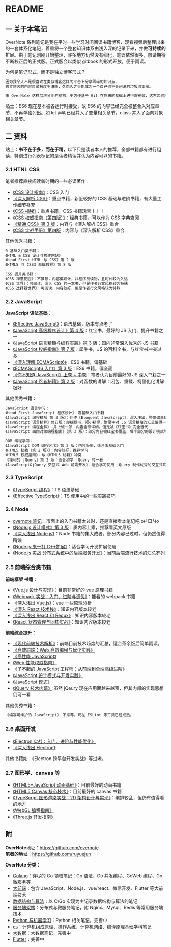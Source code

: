 # README

## 一 关于本笔记

OverNote 系列笔记是我在平时一些学习时间阅读书籍博客、观看视频后整理出来的一套体系化笔记，着重将一个整套知识体系由浅入深的记录下来，并做**可持续的**扩展。由于笔记刚刚开始整理，许多地方仍然没有细化，笔误依然很多，敬请期待不断校正后的正式版。正式版会以类似 gitbook 的形式开放，便于阅读。

为何是笔记形式，而不是独立博客形式？

```txt
因为我个人不是很喜欢在类似博客这样的平台上分享零碎的知识点，
独立博客的内容目录极度不清晰，久而久之只能成为一个自己也不会问津的垃圾收集器。

像 OverNote 这样层次分明的结构，更方便基于 Git 在原来的基础上进行增删改，这东西纯粹是一个记录不适合做专业的 blog。
```

贴士：ES6 现在基本被各运行时接受，故 ES6 的内容已经完全被整合入对应章节，不再单独列出。如 let 声明已经并入了变量相关章节，class 并入了面向对象相关章节。

## 二 资料

贴士：**书不在于多，而在于精**，以下只是读者本人的推荐，全部书籍都有进行粗读，特别进行列表标记的是读者精读并认为内容可以的书籍。

### 2.1 HTNL CSS

笔者推荐直接阅读新时期的一些必读著作：

- [《CSS 设计指南》](https://book.douban.com/subject/23123255/)：CSS 入门
- [《深入解析 CSS》](https://book.douban.com/subject/35021471/)：重点书籍，新近较好的 CSS 基础与进阶书籍，有大量工作细节补充
- [《CSS 揭秘》](https://book.douban.com/subject/26745943/)：重点书籍，CSS 书籍瑰宝！！！
- [《CSS 权威指南（第四版）》](https://book.douban.com/subject/33398314/)：经典书籍，可以作为 CSS 字典查阅
- [《精通 CSS》第 3 版](https://book.douban.com/subject/30450258/)：内容与《深入解析 CSS》重合
- [《CSS 实战手册》第四版](https://book.douban.com/subject/26898555/)：内容与《深入解析 CSS》重合

其他优秀书籍：

```txt
0 基础入门类书籍：
《HTML & CSS 设计与构建网站》
《Head First HTML 与 CSS》第 2 版
《HTML5 与 CSS3 基础教程》第 8 版

CSS 提升类书籍：
《CSS 禅意花园》：不推荐，内容偏设计，非程序员读物，且时代较为久远
《CSS 世界》：可阅读，深入 CSS 的一本书，但是作者行文风格较为特殊
《CSS 选择器世界》：可阅读，内容较好，但是作者行文风格较为特殊
```

### 2.2 JavaScript

**JavaScript 语法基础**：

- [《Effective JavaScript》](https://book.douban.com/subject/25786138/)：语法基础，版本有点老了
- [《JavaScript 高级程序设计》第 4 版](https://book.douban.com/subject/35175321/)：红宝书，最好的 JS 入门、提升书籍之一
- [《JavaScript 语言精髓与编程实践》第 3 版](https://book.douban.com/subject/35085910/)：国内非常深入优秀的 JS 书籍
- [《JavaScript 权威指南》第 7 版](https://book.douban.com/subject/35396470/)：犀牛书，JS 的百科全书，与红宝书冲突过多
- [《深入理解 ECMAScript6》](https://book.douban.com/subject/27072230/)：ES6 书籍，偏基础
- [《ECMAScript6 入门》第 3 版](https://book.douban.com/subject/27127030/)：ES6 书籍，偏全面
- [《你不知道 JavaScript》上卷 + 中卷](https://book.douban.com/subject/26351021/)：笔者认为目前最好的 JS 深入书籍之一
- [《JavaScript 忍者秘籍》第 2 版](https://book.douban.com/subject/30143702/)：对函数的讲解：闭包、重载、柯里化化讲解极好

其他优秀书籍：

```txt
JavaScript 语言学习：
《Head First JavaScript 程序设计》：零基础入门书籍
《JavaScript 编程精解 第 3 版》：佳作《Eloquent JavaScript》，深入浅出，整体偏基础，翻译不佳。
《JavaScript 语言精粹》修订版：即蝴蝶书，短小精悍，附录中对 JS 语言糟粕的汇总值得一看！但大多问题已被 ES6 相关书籍总结
《JavaScript 编程全解》-井上诚一郎：内容全面详细，但是被《红宝书》完全替代
《JavaScript 面向对象编程指南》（第 3 版）：部分内容被红宝书覆盖，后半部分的设计模式等内容可以看其他书籍

DOM 编程学习：
《JavaScript DOM 编程艺术》第 2 版：内容极简，适合零基础入门
《HTML5 秘籍（第 2 版）》：内容较好，推荐学习
《HTML5 权威指南》：与《HTML5 秘籍》冲突
《锋利的 jQuery》第 2 版：适合初学 jQuery 时一看
《JavaScript&jQuery 交互式 Web 前端开发》：适合学习使用 jQuery 制作优秀的交互式网站
```

### 2.3 TypeScript

- [《TypeScript 编程》](https://book.douban.com/subject/35134660/)：TS 语法基础
- [《Effective TypeScript》](https://book.douban.com/subject/35689352/)：TS 使用中的一些实践技巧

### 2.4 Node

- [overnote 笔记](https://github.com/overnote/over-javascript/tree/master/04-NodeJS)：市面上的入门书籍太过时，还是直接看本笔记吧 o(╯□╰)o
- [《Node.js 设计模式》第 3 版](https://book.douban.com/subject/35608760/)：质内容上乘，推荐看英文原版
- [《深入浅出 Node.js》](https://book.douban.com/subject/25768396/)：Node 书籍的集大成者，部分内容已过时，但仍然值得精读
- [《Node.js:来一打 C++扩展》](https://book.douban.com/subject/30247892/)：适合学习开发扩展使用
- [《Node.js 实战 分布式系统中的后端服务开发》](https://book.douban.com/subject/35672065/)：当前后端流行技术的汇总罗列

### 2.5 前端综合类书籍

**前端框架 书籍**：

- [《Vue.js 设计与实现》](https://book.douban.com/subject/35768338/)：目前非常好的 vue 原理书籍
- [《Webpack 实战：入门、进阶与调优》](https://book.douban.com/subject/34430881/)：能看的 webpack 书籍
- [《深入浅出 Vue.js》](https://book.douban.com/subject/32581281/)：vue 一些原理分析
- [《深入 React 技术栈》](https://book.douban.com/subject/26918038/)：知识内容版本较老
- [《深入浅出 React 和 Redux》](https://book.douban.com/subject/27033213/)：知识内容版本较老
- [《React 状态管理与同构实战》](https://book.douban.com/subject/30290509/)：知识内容版本较老

**前端综合提升**：

- [《现代前端技术解析》](https://book.douban.com/subject/27021790/)：前端目前技术趋势的汇总，适合茶余饭后简单阅读。
- [《高效前端：Web 高效编程与优化实践》](https://book.douban.com/subject/30170670/)
- [《高性能 JavaScript》](https://book.douban.com/subject/5362856/)
- [《Web 性能权威指南》](https://book.douban.com/subject/25856314/)
- [《了不起的 JavaScript 工程师：从前端到全端高级进阶》](https://book.douban.com/subject/34788884/)
- [《JavaScript 设计模式与开发实践》](https://book.douban.com/subject/26382780/)
- [《JavaScript 模式》](https://book.douban.com/subject/11506062/)
- [《jQuery 技术内幕》](https://book.douban.com/subject/25823709/):虽然 jQeury 现在应用面越来越窄，但其内部的实现思想仍可一看

其他优秀书籍：

```txt
《编写可维护的 JavaScript》：不推荐，现在 ESLint 等工具已经成熟。
```

### 2.6 桌面开发

- [《Electron 实战：入门、进阶与性能优化》](https://book.douban.com/subject/35069275/)
- [《深入浅出 Electron》](https://book.douban.com/subject/35693818/)

其他书籍如：《Electron 跨平台开发实战》等过老。

### 2.7 图形学、canvas 等

- [《HTML5+JavaScript 动画基础》](https://book.douban.com/subject/24744218/)：目前最好的动画书籍
- [《HTML5 Canvas 核心技术》](https://book.douban.com/subject/24533314/)：目前最好的 canvas 书籍
- [《TypeScript 图形渲染实战：2D 架构设计与实现》](https://book.douban.com/subject/31365348/)：编排较乱，但仍有值得看的地方
- [《WebGL 编程指南》](https://book.douban.com/subject/25909351/)
- [《Three.js 开发指南》](https://book.douban.com/subject/26349497/)

## 附

**OverNote**地址：<https://github.com/overnote>  
**笔者的地址**：<https://github.com/ruyuejun>

**OverNote 分类**：

- [Golang](https://github.com/overnote/over-golang)：详尽的 Go 领域笔记：Go 语法、Go 并发编程、GoWeb 编程、Go 微服务等
- [大前端](https://github.com/overnote/over-javascript)：包含 JavaScript、Node.js、vue/react、微信开发、Flutter 等大前端技术
- [数据结构与算法](https://github.com/overnote/over-algorithm)：以 C/Go 实现为主记录数据结构与算法的笔记
- [服务端架构](https://github.com/overnote/over-server)：分布式与微服务笔记，附 Nginx、Mysql、Redis 等常用服务端技术
- [Python 与机器学习](https://github.com/overnote/over-python)：Python 相关笔记，完善中
- [cs](https://github.com/overnote/over-cs)：计算机组成原理、操作系统、计算机网络、编译原理基础学科笔记
- [大数据](https://github.com/overnote/over-bigdata)：大数据笔记，完善中
- [Flutter](https://github.com/overnote/over-flutter)：完善中
